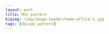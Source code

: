 ```yaml
---
layout: post
title: MVC pattern
bigimg: /img/image-header/home-office-1.jpg
tags: [design pattern]
---
```


